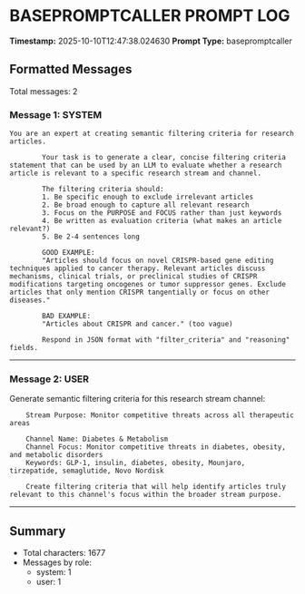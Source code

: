 # BASEPROMPTCALLER PROMPT LOG
**Timestamp:** 2025-10-10T12:47:38.024630
**Prompt Type:** basepromptcaller

## Formatted Messages
Total messages: 2

### Message 1: SYSTEM

```
You are an expert at creating semantic filtering criteria for research articles.

        Your task is to generate a clear, concise filtering criteria statement that can be used by an LLM to evaluate whether a research article is relevant to a specific research stream and channel.

        The filtering criteria should:
        1. Be specific enough to exclude irrelevant articles
        2. Be broad enough to capture all relevant research
        3. Focus on the PURPOSE and FOCUS rather than just keywords
        4. Be written as evaluation criteria (what makes an article relevant?)
        5. Be 2-4 sentences long

        GOOD EXAMPLE:
        "Articles should focus on novel CRISPR-based gene editing techniques applied to cancer therapy. Relevant articles discuss mechanisms, clinical trials, or preclinical studies of CRISPR modifications targeting oncogenes or tumor suppressor genes. Exclude articles that only mention CRISPR tangentially or focus on other diseases."

        BAD EXAMPLE:
        "Articles about CRISPR and cancer." (too vague)

        Respond in JSON format with "filter_criteria" and "reasoning" fields.
```

---

### Message 2: USER

Generate semantic filtering criteria for this research stream channel:

        Stream Purpose: Monitor competitive threats across all therapeutic areas

        Channel Name: Diabetes & Metabolism
        Channel Focus: Monitor competitive threats in diabetes, obesity, and metabolic disorders
        Keywords: GLP-1, insulin, diabetes, obesity, Mounjaro, tirzepatide, semaglutide, Novo Nordisk

        Create filtering criteria that will help identify articles truly relevant to this channel's focus within the broader stream purpose.

---

## Summary
- Total characters: 1677
- Messages by role:
  - system: 1
  - user: 1